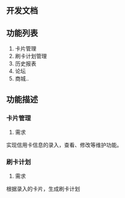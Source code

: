 ## 开发文档

## 功能列表

1. 卡片管理
2. 刷卡计划管理
3. 历史报表
4. 论坛 
5. 商城..


## 功能描述

### 卡片管理

1. 需求

实现信用卡信息的录入，查看、修改等维护功能。

### 刷卡计划

1. 需求

根据录入的卡片，生成刷卡计划






